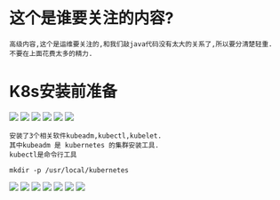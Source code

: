# 这个是谁要关注的内容?

    高级内容,这个是运维要关注的,和我们敲java代码没有太大的关系了,所以要分清楚轻重.
    不要在上面花费太多的精力.

# K8s安装前准备

![](pics/K8s安装前准备01.png)
![](pics/K8s安装前准备02.png)
![](pics/禁止swap.png)
![](pics/K8s安装前准备03.png)
![](pics/K8s安装前准备04.png)
![](pics/K8s安装前准备05.png)

	安装了3个相关软件kubeadm,kubectl,kubelet.
	其中kubeadm 是 kubernetes 的集群安装工具.
	kubectl是命令行工具

    mkdir -p /usr/local/kubernetes
    
![](pics/K8s安装前准备06.png)
![](pics/K8s安装前准备07.png)
![](pics/K8s安装前准备08.png)
![](pics/K8s安装前准备09.png)
![](pics/K8s安装前准备10.png)
![](pics/K8s安装前准备11.png)
![](pics/K8s安装前准备12.png)